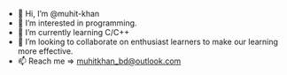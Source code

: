 - 👋 Hi, I’m @muhit-khan
- 👀 I’m interested in programming.
- 🌱 I’m currently learning C/C++
- 💞️ I’m looking to collaborate on enthusiast learners to make our learning more effective.
- 📫 Reach me => muhitkhan_bd@outlook.com

<!---
muhit-khan/muhit-khan is a ✨ special ✨ repository because its `README.md` (this file) appears on your GitHub profile.
You can click the Preview link to take a look at your changes.
--->
